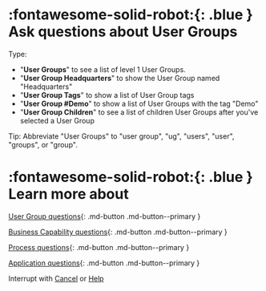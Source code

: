 # :fontawesome-solid-robot:{: .blue } Ask questions about User Groups

Type: 

- "**User Groups**" to see a list of level 1 User Groups. 
- "**User Group Headquarters**" to show the User Group named "Headquarters"
- "**User Group Tags**" to show a list of User Group tags
- "**User Group #Demo**" to show a list of User Groups with the tag "Demo"
- "**User Group Children**" to see a list of children User Groups after you've selected a User Group

Tip: Abbreviate "User Groups" to "user group", "ug", "users", "user", "groups", or "group".

# :fontawesome-solid-robot:{: .blue } Learn more about 

[User Group questions](../help-user-group/){: .md-button .md-button--primary }

[Business Capability questions](../help-business-capability/){: .md-button .md-button--primary }

[Process questions](../help-process/){: .md-button .md-button--primary }

[Application questions](../help-application/){: .md-button .md-button--primary }

Interrupt with [Cancel](../cancel/) or [Help](../help/)

